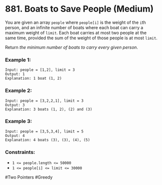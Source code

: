 # 881. Boats to Save People (Medium)

You are given an array `people` where `people[i]` is the weight of the `i`th person, and an infinite number of boats where each boat can carry a maximum weight of `limit`. Each boat carries at most two people at the same time, provided the sum of the weight of those people is at most `limit`.

Return _the minimum number of boats to carry every given person_.

### Example 1:

```
Input: people = [1,2], limit = 3
Output: 1
Explanation: 1 boat (1, 2)
```

### Example 2:

```
Input: people = [3,2,2,1], limit = 3
Output: 3
Explanation: 3 boats (1, 2), (2) and (3)
```

### Example 3:

```
Input: people = [3,5,3,4], limit = 5
Output: 4
Explanation: 4 boats (3), (3), (4), (5)
```

### Constraints:

- `1 <= people.length <= 50000`
- `1 <= people[i] <= limit <= 30000`

#Two Pointers #Greedy
